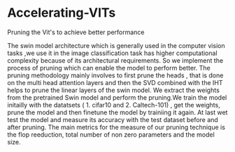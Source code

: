 # Accelerating-VITs
Pruning the Vit's to achieve better performance

The swin model architecture which is generally used in the computer vision tasks ,we use it in the image classification task has higher computational complexity because of its architectural requirements. So we implement the process of pruning which can enable the model to perform better. The pruning methodology mainly involves to first prune the heads , that is done on the multi head attention layers and then the SVD combined with the IHT helps to prune the linear layers of the swin model. We extract the weights from the pretrained Swin model and perform the pruning.We train the model initailly with the datatsets ( 1. cifar10 and 2. Caltech-101) , get the weights, prune the model and then finetune the model by trainiing it again. At last wet test the model and measure its accuracy with the test dataset before and after pruning. The main metrics for the measure of our pruning technique is the flop reeduction, total number of non zero parameters and the model size.
